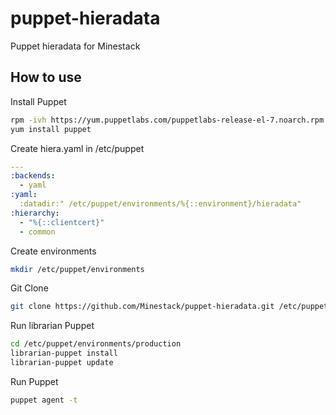 # puppet-hieradata
Puppet hieradata for Minestack

## How to use

Install Puppet

```sh
rpm -ivh https://yum.puppetlabs.com/puppetlabs-release-el-7.noarch.rpm
yum install puppet
```

Create hiera.yaml in /etc/puppet

```yaml
---
:backends:
  - yaml
:yaml:
  :datadir:" /etc/puppet/environments/%{::environment}/hieradata"
:hierarchy:
  - "%{::clientcert}"
  - common
```

Create environments

```sh
mkdir /etc/puppet/environments
```

Git Clone

```sh
git clone https://github.com/Minestack/puppet-hieradata.git /etc/puppet/environments/production
```

Run librarian Puppet

```sh
cd /etc/puppet/environments/production
librarian-puppet install
librarian-puppet update
```

Run Puppet

```sh
puppet agent -t
```

